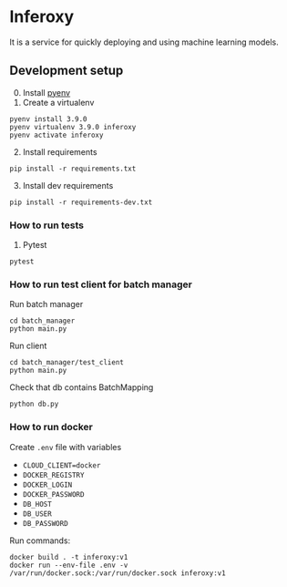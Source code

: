 # Inferoxy

It is a service for quickly deploying and using machine learning models.


## Development setup

0. Install [pyenv](https://github.com/pyenv/pyenv)
1. Create a virtualenv
```bash=
pyenv install 3.9.0
pyenv virtualenv 3.9.0 inferoxy
pyenv activate inferoxy
```
2. Install requirements
```bash=
pip install -r requirements.txt
```
3. Install dev requirements
```bash=
pip install -r requirements-dev.txt
```

### How to run tests
1. Pytest
```bash=
pytest
```


### How to run test client for batch manager

Run batch manager
```bash=
cd batch_manager
python main.py
```
Run client
```bash=
cd batch_manager/test_client
python main.py
```
Check that db contains BatchMapping
```bash=
python db.py
```

### How to run docker

Create `.env` file with variables
* `CLOUD_CLIENT=docker`
* `DOCKER_REGISTRY`
* `DOCKER_LOGIN`
* `DOCKER_PASSWORD`
* `DB_HOST`
* `DB_USER`
* `DB_PASSWORD`

Run commands:
```
docker build . -t inferoxy:v1
docker run --env-file .env -v /var/run/docker.sock:/var/run/docker.sock inferoxy:v1
```
